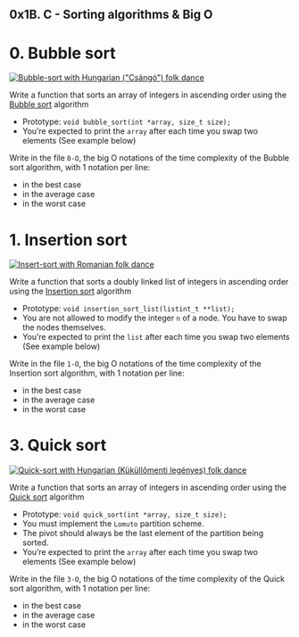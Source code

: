 ## 0x1B. C - Sorting algorithms & Big O


# 0. Bubble sort

[![Bubble-sort with Hungarian ("Csángó") folk dance](https://youtu.be/lyZQPjUT5B4)](https://www.youtube.com/watch?v=lyZQPjUT5B4)

Write a function that sorts an array of integers in ascending order using the [Bubble sort](https://alx-intranet.hbtn.io/rltoken/awhP8BhtkGi-lwmMc2-KAw) algorithm

*  Prototype: `void bubble_sort(int *array, size_t size);`
*  You’re expected to print the `array` after each time you swap two elements (See example below)

Write in the file `0-O`, the big O notations of the time complexity of the Bubble sort algorithm, with 1 notation per line:

*  in the best case
*  in the average case
*  in the worst case


#  1. Insertion sort

[![Insert-sort with Romanian folk dance](https://youtu.be/ROalU379l3U)](https://www.youtube.com/watch?v=ROalU379l3U)

Write a function that sorts a doubly linked list of integers in ascending order using the [Insertion sort](https://alx-intranet.hbtn.io/rltoken/GocxRKbPdsmERXeOHMCO2w) algorithm

*  Prototype: `void insertion_sort_list(listint_t **list);`
*  You are not allowed to modify the integer `n` of a node. You have to swap the nodes themselves.
*  You’re expected to print the `list` after each time you swap two elements (See example below)

Write in the file `1-O`, the big O notations of the time complexity of the Insertion sort algorithm, with 1 notation per line:

*  in the best case
*  in the average case
*  in the worst case


#  3. Quick sort

[![Quick-sort with Hungarian (Küküllőmenti legényes) folk dance](https://youtu.be/ywWBy6J5gz8)](https://www.youtube.com/watch?v=ywWBy6J5gz8)

Write a function that sorts an array of integers in ascending order using the [Quick sort](https://alx-intranet.hbtn.io/rltoken/_pBTrH0Xyo4BRmQn4CtnMg) algorithm

*  Prototype: `void quick_sort(int *array, size_t size);`
*  You must implement the `Lomuto` partition scheme.
*  The pivot should always be the last element of the partition being sorted.
*  You’re expected to print the `array` after each time you swap two elements (See example below)

Write in the file `3-O`, the big O notations of the time complexity of the Quick sort algorithm, with 1 notation per line:

*  in the best case
*  in the average case
*  in the worst case